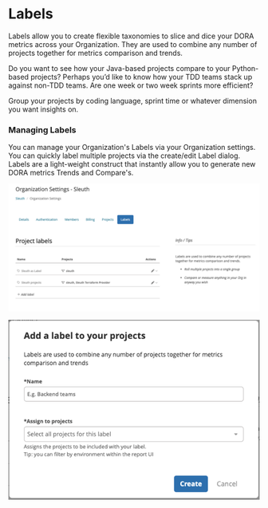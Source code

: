 # Labels

Labels allow you to create flexible taxonomies to slice and dice your DORA metrics across your Organization. They are used to combine any number of projects together for metrics comparison and trends.

Do you want to see how your Java-based projects compare to your Python-based projects? Perhaps you’d like to know how your TDD teams stack up against non-TDD teams. Are one week or two week sprints more efficient?

Group your projects by coding language, sprint time or whatever dimension you want insights on.

### Managing Labels

You can manage your Organization's Labels via your Organization settings. You can quickly label multiple projects via the create/edit Label dialog. Labels are a light-weight construct that instantly allow you to generate new DORA metrics Trends and Compare's.&#x20;

![](<../../.gitbook/assets/Manage project labels - Sleuth 2022-03-03 16-45-50.png>)

![](<../../.gitbook/assets/Manage project labels - Sleuth 2022-03-03 16-46-36.png>)
